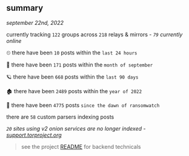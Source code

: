 
## summary
_september 22nd, 2022_

currently tracking `122` groups across `218` relays & mirrors - _`79` currently online_

⏲ there have been `10` posts within the `last 24 hours`

🦈 there have been `171` posts within the `month of september`

🪐 there have been `668` posts within the `last 90 days`

🏚 there have been `2489` posts within the `year of 2022`

🦕 there have been `4775` posts `since the dawn of ransomwatch`

there are `58` custom parsers indexing posts

_`20` sites using v2 onion services are no longer indexed - [support.torproject.org](https://support.torproject.org/onionservices/v2-deprecation/)_

> see the project [README](https://github.com/joshhighet/ransomwatch#ransomwatch--) for backend technicals
